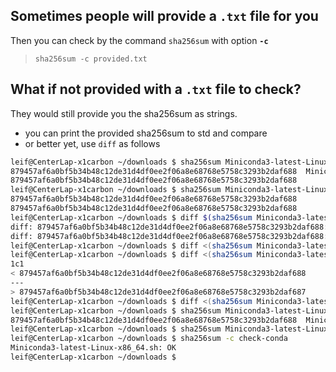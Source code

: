 ## Sometimes people will provide a `.txt` file for you
Then you can check by the command `sha256sum` with option **`-c`**
> `sha256sum -c provided.txt`



## What if not provided with a `.txt` file to check?
They would still provide you the sha256sum as strings.
- you can print the provided sha256sum to std and compare
- or better yet, use `diff` as follows
```bash
leif@CenterLap-x1carbon ~/downloads $ sha256sum Miniconda3-latest-Linux-x86_64.sh ; echo 879457af6a0bf5b34b48c12de31d4df0ee2f06a8e68768e5758c3293b2daf688
879457af6a0bf5b34b48c12de31d4df0ee2f06a8e68768e5758c3293b2daf688  Miniconda3-latest-Linux-x86_64.sh
879457af6a0bf5b34b48c12de31d4df0ee2f06a8e68768e5758c3293b2daf688
leif@CenterLap-x1carbon ~/downloads $ sha256sum Miniconda3-latest-Linux-x86_64.sh | cut -d' ' -f1 ; echo 879457af6a0bf5b34b48c12de31d4df0ee2f06a8e68768e5758c3293b2daf688
879457af6a0bf5b34b48c12de31d4df0ee2f06a8e68768e5758c3293b2daf688
879457af6a0bf5b34b48c12de31d4df0ee2f06a8e68768e5758c3293b2daf688
leif@CenterLap-x1carbon ~/downloads $ diff $(sha256sum Miniconda3-latest-Linux-x86_64.sh | cut -d' ' -f1)  $(echo 879457af6a0bf5b34b48c12de31d4df0ee2f06a8e68768e5758c3293b2daf688)
diff: 879457af6a0bf5b34b48c12de31d4df0ee2f06a8e68768e5758c3293b2daf688: No such file or directory
diff: 879457af6a0bf5b34b48c12de31d4df0ee2f06a8e68768e5758c3293b2daf688: No such file or directory
leif@CenterLap-x1carbon ~/downloads $ diff <(sha256sum Miniconda3-latest-Linux-x86_64.sh | cut -d' ' -f1)  <(echo 879457af6a0bf5b34b48c12de31d4df0ee2f06a8e68768e5758c3293b2daf688)
leif@CenterLap-x1carbon ~/downloads $ diff <(sha256sum Miniconda3-latest-Linux-x86_64.sh | cut -d' ' -f1)  <(echo 879457af6a0bf5b34b48c12de31d4df0ee2f06a8e68768e5758c3293b2daf687)
1c1
< 879457af6a0bf5b34b48c12de31d4df0ee2f06a8e68768e5758c3293b2daf688
---
> 879457af6a0bf5b34b48c12de31d4df0ee2f06a8e68768e5758c3293b2daf687
leif@CenterLap-x1carbon ~/downloads $ diff <(sha256sum Miniconda3-latest-Linux-x86_64.sh | cut -d' ' -f1)  <(echo 879457af6a0bf5b34b48c12de31d4df0ee2f06a8e68768e5758c3293b2daf688)
leif@CenterLap-x1carbon ~/downloads $ sha256sum Miniconda3-latest-Linux-x86_64.sh
879457af6a0bf5b34b48c12de31d4df0ee2f06a8e68768e5758c3293b2daf688  Miniconda3-latest-Linux-x86_64.sh
leif@CenterLap-x1carbon ~/downloads $ sha256sum Miniconda3-latest-Linux-x86_64.sh > check-conda
leif@CenterLap-x1carbon ~/downloads $ sha256sum -c check-conda
Miniconda3-latest-Linux-x86_64.sh: OK
leif@CenterLap-x1carbon ~/downloads $
```


